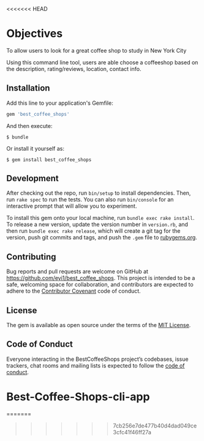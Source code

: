 <<<<<<< HEAD
<!-- Welcome to your new gem! In this directory, you'll find the files you need to be able to package up your Ruby library into a gem. Put your Ruby code in the file `lib/best_coffee_shops`. To experiment with that code, run `bin/console` for an interactive prompt. -->

# Objectives

To allow users to look for a great coffee shop to study in New York City

Using this command line tool, users are able choose a coffeeshop based on the description, rating/reviews, location, contact info.

## Installation

Add this line to your application's Gemfile:

```ruby
gem 'best_coffee_shops'
```

And then execute:

    $ bundle

Or install it yourself as:

    $ gem install best_coffee_shops


## Development

After checking out the repo, run `bin/setup` to install dependencies. Then, run `rake spec` to run the tests. You can also run `bin/console` for an interactive prompt that will allow you to experiment.

To install this gem onto your local machine, run `bundle exec rake install`. To release a new version, update the version number in `version.rb`, and then run `bundle exec rake release`, which will create a git tag for the version, push git commits and tags, and push the `.gem` file to [rubygems.org](https://rubygems.org).

## Contributing

Bug reports and pull requests are welcome on GitHub at https://github.com/eyi1/best_coffee_shops. This project is intended to be a safe, welcoming space for collaboration, and contributors are expected to adhere to the [Contributor Covenant](http://contributor-covenant.org) code of conduct.

## License

The gem is available as open source under the terms of the [MIT License](https://opensource.org/licenses/MIT).

## Code of Conduct

Everyone interacting in the BestCoffeeShops project’s codebases, issue trackers, chat rooms and mailing lists is expected to follow the [code of conduct](https://github.com/[USERNAME]/best_coffee_shops/blob/master/CODE_OF_CONDUCT.md).
# Best-Coffee-Shops-cli-app
=======

>>>>>>> 7cb256e7de477b40d4dad049ce3cfc41f46ff27a
